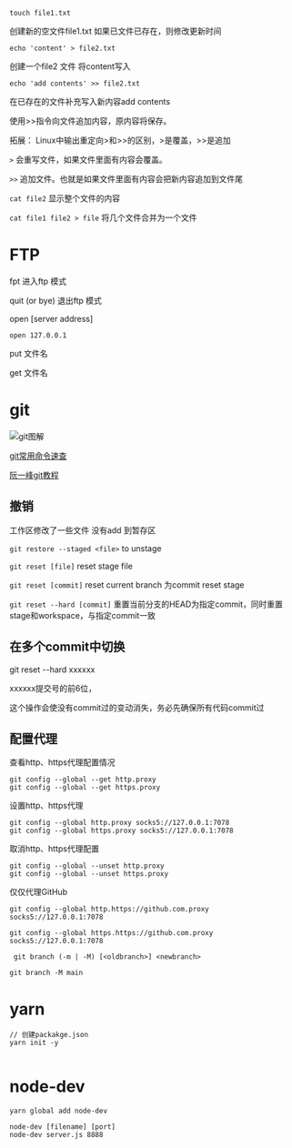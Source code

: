 


`touch file1.txt `

创建新的空文件file1.txt 如果已文件已存在，则修改更新时间



`echo 'content' > file2.txt` 

创建一个file2 文件 将content写入


`echo 'add contents' >> file2.txt`

在已存在的文件补充写入新内容add contents

使用>>指令向文件追加内容，原内容将保存。

拓展： Linux中输出重定向>和>>的区别，>是覆盖，>>是追加

`>` 会重写文件，如果文件里面有内容会覆盖。

`>>` 追加文件。也就是如果文件里面有内容会把新内容追加到文件尾


`cat file2` 
显示整个文件的内容

`cat file1 file2 > file`
将几个文件合并为一个文件



# FTP

fpt  进入ftp 模式

quit (or bye) 退出ftp 模式

open  [server address]

`open 127.0.0.1` 

put 文件名

get 文件名


# git 
![git图解](https://segmentfault.com/img/bVbjImS?w=650&h=292/view) 

[git常用命令速查](https://www.cnblogs.com/tinyphp/p/5028538.html)

[阮一峰git教程](https://www.bookstack.cn/read/git-tutorial/docs-basic.md)



## 撤销
 工作区修改了一些文件  没有add 到暂存区

`git restore --staged <file>` to unstage

 `git reset [file]`  reset stage file 

 `git reset [commit]`  reset  current branch 为commit   reset stage 

 `git reset --hard [commit]` 重置当前分支的HEAD为指定commit，同时重置stage和workspace，与指定commit一致

##  在多个commit中切换
git reset --hard xxxxxx

xxxxxx提交号的前6位，

这个操作会使没有commit过的变动消失，务必先确保所有代码commit过

## 配置代理


查看http、https代理配置情况

```
git config --global --get http.proxy
git config --global --get https.proxy
```


设置http、https代理

```
git config --global http.proxy socks5://127.0.0.1:7078
git config --global https.proxy socks5://127.0.0.1:7078

```

取消http、https代理配置

```
git config --global --unset http.proxy
git config --global --unset https.proxy
```

仅仅代理GitHub

```
git config --global http.https://github.com.proxy socks5://127.0.0.1:7078

git config --global https.https://github.com.proxy socks5://127.0.0.1:7078

```

` git branch (-m | -M) [<oldbranch>] <newbranch>`

`git branch -M main  `

# yarn

```
// 创建packakge.json
yarn init -y 


```

# node-dev
```
yarn global add node-dev

node-dev [filename] [port]
node-dev server.js 8888

```




